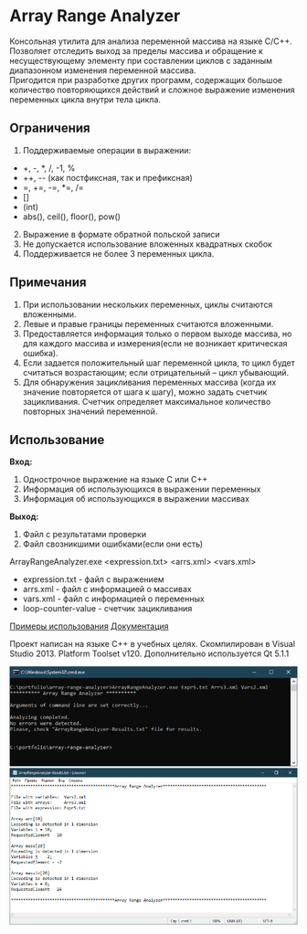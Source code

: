# Array Range Analyzer #

Консольная утилита для анализа переменной массива на языке С/С++.   
Позволяет отследить выход за пределы массива и обращение к несуществующему элементу при составлении циклов с заданным диапазонном изменения переменной массива.   
Пригодится при разработке других программ, содержащих большое количество повторяющихся действий и сложное выражение изменения переменных цикла внутри тела цикла.

## Ограничения ##

1. Поддерживаемые операции в выражении:
* +, -, *, /, -1, %  
* ++, -- (как постфиксная, так и префиксная)  
* =, +=, -=, *=, /=  
* []  
* (int)   
* abs(), ceil(), floor(), pow()  

2. Выражение в формате обратной польской записи
3. Не допускается использование вложенных квадратных скобок
4. Поддерживается не более 3 переменных цикла.

## Примечания ##

1. При использовании нескольких переменных, циклы считаются вложенными.
2. Левые и правые границы переменных считаются вложенными.
3. Предоставляется информация только о первом выходе массива, но для каждого массива и измерения(если не возникает критическая ошибка).
4. Если задается положительный шаг переменной цикла, то цикл будет считаться возрастающим; если отрицательный – цикл убывающий.
5. Для обнаружения зацикливания переменных массива (когда их значение повторяется от шага к шагу), можно задать счетчик зацикливания. Счетчик определяет максимальное количество повторных значений переменной.

## Использование ##
**Вход:**
1. Однострочное выражение на языке C или С++
2. Информация об использующихся в выражении переменных
3. Информация об использующихся в выражении массивах

**Выход:**
1. Файл с результатами проверки
2. Файл свозникшими ошибками(если они есть)

ArrayRangeAnalyzer.exe <expression.txt> <arrs.xml> <vars.xml> <loop-counter-value>
- expression.txt - файл с выражением
- arrs.xml - файл с информацией о массивах
- vars.xml - файл с информацией о переменных
- loop-counter-value - счетчик зацикливания  
    
[Примеры использования](FunctionalTests/)
[Документация](Docs/)
    
    
  Проект написан на языке C++ в учебных целях. Скомпилирован в Visual Studio 2013. Platform Toolset v120. Дополнительно используется Qt 5.1.1
  
  ![Пример 1 - запуск](Img/example-1-run.png)
  ![Пример 1 - результаты](Img/example-1-result.png)

